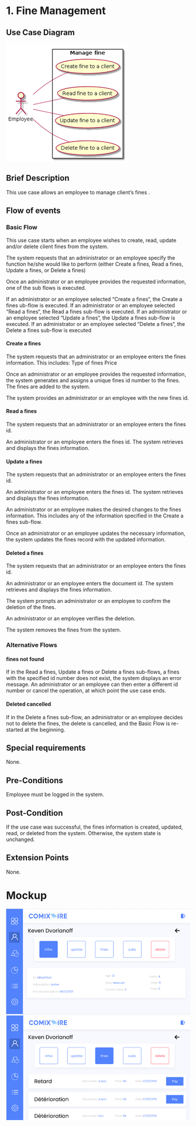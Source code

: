 # 1. Fine Management

## Use Case Diagram

![Use Case Diagram](./fine-crud.png)

## Brief Description

This use case allows an employee to manage client’s fines
. 
## Flow of events

### Basic Flow

This use case starts when an employee wishes to create, read, update and/or delete client fines from the system.

The system requests that an administrator  or an employee specify the function he/she would like to perform (either Create a fines, Read a fines, Update a fines, or Delete a fines)

Once an administrator or an employee provides the requested information, one of the sub flows is executed.

If an administrator or an employee selected “Create a fines“, the Create a fines ub-flow is executed.
If an administrator or an employee selected “Read a fines“, the Read a fines sub-flow is executed.
If an administrator or an employee selected “Update a fines“, the Update a fines sub-flow is executed.
If an administrator or an employee selected “Delete a fines“, the Delete a fines sub-flow is executed


#### Create a fines

The system requests that an administrator or an employee enters the fines information. This includes:
Type of fines
Price

Once an administrator or an employee provides the requested information, the system generates and assigns a unique fines id number to the fines. The fines are added to the system.

The system provides an administrator or an employee with the new fines id.

			
#### Read a fines

The system requests that an administrator or an employee enters the fines id. 

An administrator or an employee enters the fines id.  The system retrieves and displays the fines information.

#### Update a fines 

The system requests that an administrator or an employee enters the fines id.

An administrator or an employee enters the fines id.  The system retrieves and displays the fines information.

An administrator or an employee makes the desired changes to the fines information. This includes any of the information specified in the Create a fines sub-flow.

Once an administrator or an employee updates the necessary information, the system updates the fines record with the updated information.

#### Deleted a fines

The system requests that an administrator or an employee enters the fines id. 	

An administrator or an employee enters the document id.  The system retrieves and displays the fines information.

The system prompts an administrator or an employee to confirm the deletion of the fines.

An administrator or an employee verifies the deletion.

The system removes the fines from the system.





### Alternative Flows

#### fines not found

If in the Read a fines, Update a fines or Delete a fines sub-flows, a fines with the specified id number does not exist, the system displays an error message. An administrator or an employee can then enter a different id number or cancel the operation, at which point the use case ends.


#### Deleted cancelled

If in the Delete a fines sub-flow, an administrator or an employee decides not to delete the fines, the delete is cancelled, and the Basic Flow is re-started at the beginning.


## Special requirements

None.

## Pre-Conditions

Employee must be logged in the system.

## Post-Condition

If the use case was successful, the fines information is created, updated, read, or deleted from the system.  Otherwise, the system state is unchanged.

## Extension Points

None.

# Mockup

![User_menu](./user.png)
![User_fines](./user_fines.png)


